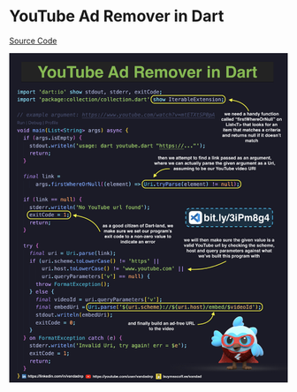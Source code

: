 # YouTube Ad Remover in Dart

[Source Code](youtube-ad-remover-in-dart.dart)

![](youtube-ad-remover-in-dart.jpg)
